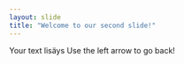 ```yaml
---
layout: slide
title: "Welcome to our second slide!"
---
```

Your text lisäys
Use the left arrow to go back!
